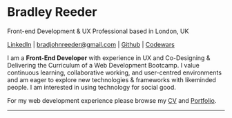 # Bradley Reeder
Front-end Development & UX Professional based in London, UK

[LinkedIn](https://uk.linkedin.com/in/bradley-reeder-246623119) | [bradjohnreeder@gmail.com](mailto:bradjohnreeder@gmail.com) | [Github](https://github.com/bradreeder) | [Codewars](https://www.codewars.com/users/Aquila)

I am a **Front-End Developer** with experience in UX and Co-Designing & Delivering the Curriculum of a Web Development Bootcamp. I value continuous learning, collaborative working, and user-centred environments and am eager to explore new technologies & frameworks with likeminded people. I am interested in using technology for social good.

For my web development experience please browse my [CV](./bradley-reeder-cv-web-development.PDF) and [Portfolio](./PORTFOLIO.md).

---
